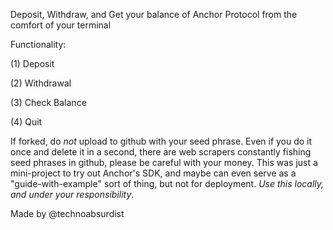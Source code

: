 Deposit, Withdraw, and Get your balance of Anchor Protocol from the comfort of your terminal

Functionality: 

(1) Deposit

(2) Withdrawal 

(3) Check Balance

(4) Quit
<br />

If forked, do *not* upload to github with your seed phrase. Even if you do it once and delete it in a second, there are web scrapers constantly fishing seed phrases in github, please be careful with your money. This was just a mini-project to try out Anchor's SDK, and maybe can even serve as a "guide-with-example" sort of thing, but not for deployment. *Use this locally, and under your responsibility*. 

Made by @technoabsurdist
